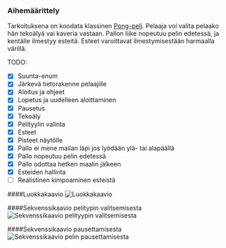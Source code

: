 ### Aihemäärittely

Tarkoituksena on koodata klassinen [Pong-peli](https://en.wikipedia.org/wiki/Pong).
Pelaaja voi valita pelaako hän tekoälyä vai kaveria vastaan. Pallon liike nopeutuu pelin edetessä, ja kentälle ilmestyy esteitä. Esteet varoittavat ilmestymisestään harmaalla värillä.

TODO:
- [X] Suunta-enum
- [X] Järkevä tietorakenne pelaajille
- [X] Aloitus ja ohjeet
- [X] Lopetus ja uudelleen aloittaminen
- [X] Pausetus
- [X] Tekoäly
- [X] Pelityylin valinta
- [X] Esteet
- [X] Pisteet näytölle
- [X] Pallo ei mene mailan läpi jos lyödään ylä- tai alapäällä
- [X] Pallo nopeutuu pelin edetessä
- [X] Pallo odottaa hetken maalin jälkeen
- [X] Esteiden hallinta
- [ ] Realistinen kimpoaminen esteistä

####Luokkakaavio
![Luokkakaavio](Pong_vko6.png)

####Sekvenssikaavio pelitypin valitsemisesta
![Sekvenssikaavio pelityypin valitsemisesta](sekvenssikaavio_pelinvalinta.png)

####Sekvenssikaavio pausettamisesta
![Sekvenssikaavio pelin pausettamisesta](sekvenssikaavio_pausettaminen.png)
